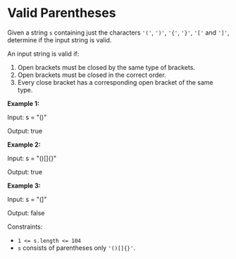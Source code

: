 # Valid Parentheses

Given a string `s` containing just the characters `'('`, `')'`, `'{'`, `'}'`, `'['` and `']'`, determine if the input string is valid.

An input string is valid if:

1. Open brackets must be closed by the same type of brackets.
2. Open brackets must be closed in the correct order.
3. Every close bracket has a corresponding open bracket of the same type.
 

**Example 1:**

Input: s = "()"

Output: true

**Example 2:**

Input: s = "()[]{}"

Output: true

**Example 3:**

Input: s = "(]"

Output: false
 

Constraints:

- `1 <= s.length <= 104`
- `s` consists of parentheses only `'()[]{}'`.